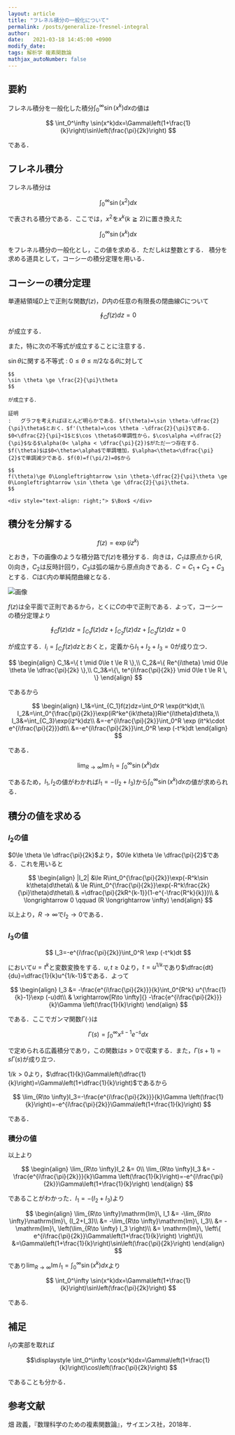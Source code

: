 ```yaml
---
layout: article
title: "フレネル積分の一般化について"
permalink: /posts/generalize-fresnel-integral
author: 
date:   2021-03-18 14:45:00 +0900
modify_date: 
tags: 解析学 複素関数論
mathjax_autoNumber: false
---
```


## 要約

フレネル積分を一般化した積分$\displaystyle \int_0^\infty \sin(x^k)dx$の値は

$$
\int_0^\infty \sin(x^k)dx=\Gamma\left(1+\frac{1}{k}\right)\sin\left(\frac{\pi}{2k}\right)
$$

である．

## フレネル積分

フレネル積分は

$$
\int_0^\infty \sin(x^2)dx
$$

で表される積分である．ここでは，$x^2$を$x^k(k\geqq 2)$に置き換えた

$$
\int_0^\infty \sin(x^k)dx
$$

をフレネル積分の一般化とし，この値を求める．ただし$k$は整数とする．
積分を求める道具として，コーシーの積分定理を用いる．

## コーシーの積分定理

単連結領域$D$上で正則な関数$f(z)$，$D$内の任意の有限長の閉曲線$C$について

$$
\oint_C f(z)dz=0
$$

が成立する．

また，特に次の不等式が成立することに注意する．

$\sin \theta$に関する不等式
:   $0\le \theta \le \pi/2$なる$\theta$に対して

    $$
    \sin \theta \ge \frac{2}{\pi}\theta
    $$

    が成立する．

    証明
    :   グラフを考えればほとんど明らかである．$f(\theta)=\sin \theta-\dfrac{2}{\pi}\theta$とおく．$f'(\theta)=\cos \theta -\dfrac{2}{\pi}$である．$0<\dfrac{2}{\pi}<1$と$\cos \theta$の単調性から，$\cos\alpha =\dfrac{2}{\pi}$なる$\alpha(0< \alpha < \dfrac{\pi}{2})$がただ一つ存在する．$f(\theta)$は$0<\theta<\alpha$で単調増加，$\alpha<\theta<\dfrac{\pi}{2}$で単調減少である．$f(0)=f(\pi/2)=0$から
    
    $$
    f(\theta)\ge 0\Longleftrightarrow \sin \theta-\dfrac{2}{\pi}\theta \ge 0\Longleftrightarrow \sin \theta \ge \dfrac{2}{\pi}\theta. 
    $$

    <div style="text-align: right;"> $\Box$ </div>

## 積分を分解する

$$
f(z)=\exp(iz^k)
$$

とおき，下の画像のような積分路で$f(z)$を積分する．向きは，$C_1$は原点から$(R,0)$向き，$C_2$は反時計回り，$C_3$は弧の端から原点向きである．$C=C_1+C_2+C_3$とする．$C$は$\mathbb{C}$内の単純閉曲線となる．

![画像](https://github.com/Y-Naka-implicit/Y-Naka-implicit/blob/main/equation.jpg?raw=true)

$f(z)$は全平面で正則であるから，とくに$C$の中で正則である．よって，コーシーの積分定理より

$$
\oint_C f(z)dz=\int_{C_1}f(z)dz+\int_{C_2}f(z)dz+\int_{C_3}f(z)dz=0
$$

が成立する．$\displaystyle I_i=\int_{C_i}f(z)dz$とおくと，定義から$I_1+I_2+I_3=0$が成り立つ．

$$
\begin{align}
C_1&=\{ t \mid 0\le t \le R \},\\
C_2&=\{ Re^{i\theta} \mid 0\le \theta \le \dfrac{\pi}{2k} \},\\
C_3&=\{\, te^{i\frac{\pi}{2k}} \mid 0\le t \le R \, \}
\end{align}
$$

であるから

$$
\begin{align}
I_1&=\int_{C_1}f(z)dz=\int_0^R \exp(it^k)dt,\\
I_2&=\int_0^{\frac{\pi}{2k}}\exp(iR^ke^{ik\theta})Rie^{i\theta}d\theta,\\
I_3&=\int_{C_3}\exp(iz^k)dz\\
    &=-e^{i\frac{\pi}{2k}}\int_0^R \exp (it^k\cdot e^{i\frac{\pi}{2}})dt\\
    &=-e^{i\frac{\pi}{2k}}\int_0^R \exp (-t^k)dt
\end{align}
$$

である．

$$
\lim_{R\to \infty}\mathrm{Im}\, I_1 = \int_0^\infty \sin(x^k)dx
$$

であるため，$I_1, I_2$の値がわかれば$I_1 = -(I_2+I_3)$から$\displaystyle \int_0^\infty \sin(x^k)dx$の値が求められる．

## 積分の値を求める

### $I_2$の値

$0\le \theta \le \dfrac{\pi}{2k}$より，$0\le k\theta \le \dfrac{\pi}{2}$である．これを用いると

$$
\begin{align}
|I_2| &\le R\int_0^{\frac{\pi}{2k}}\exp(-R^k\sin k\theta)d\theta\\
    & \le R\int_0^{\frac{\pi}{2k}}\exp(-R^k\frac{2k}{\pi}\theta)d\theta\\
    & =\dfrac{\pi}{2kR^{k-1}}(1-e^{-\frac{R^k}{k}})\\
    & \longrightarrow 0 \qquad (R \longrightarrow \infty)
    \end{align}
$$

以上より，$R\to \infty$で$I_2\to 0$である．

### $I_3$の値

$$
I_3=-e^{i\frac{\pi}{2k}}\int_0^R \exp (-t^k)dt
$$

において$u=t^k$と変数変換をする．$u,t\ge 0$より，$t=u^{1/k}$であり$\dfrac{dt}{du}=\dfrac{1}{k}u^{1/k-1}$である．よって

$$
\begin{align}
I_3 &= -\frac{e^{i\frac{\pi}{2k}}}{k}\int_0^{R^k} u^{\frac{1}{k}-1}\exp (-u)dt\\
    & \xrightarrow[R\to \infty]{} -\frac{e^{i\frac{\pi}{2k}}}{k}\Gamma \left(\frac{1}{k}\right)
\end{align}
$$

である．ここでガンマ関数$\Gamma(\cdot)$は

$$
\Gamma(s)=\int_0^\infty x^{s-1}e^{-s}dx
$$

で定められる広義積分であり，この関数は$s>0$で収束する．また，$\Gamma(s+1)=s\Gamma(s)$が成り立つ．

$1/k>0$より，$\dfrac{1}{k}\Gamma\left(\dfrac{1}{k}\right)=\Gamma\left(1+\dfrac{1}{k}\right)$であるから

$$
\lim_{R\to \infty}I_3=-\frac{e^{i\frac{\pi}{2k}}}{k}\Gamma \left(\frac{1}{k}\right)=-e^{i\frac{\pi}{2k}}\Gamma\left(1+\frac{1}{k}\right)
$$

である．

### 積分の値

以上より

$$
\begin{align}
\lim_{R\to \infty}I_2 &= 0\\
\lim_{R\to \infty}I_3 &= -\frac{e^{i\frac{\pi}{2k}}}{k}\Gamma \left(\frac{1}{k}\right)=-e^{i\frac{\pi}{2k}}\Gamma\left(1+\frac{1}{k}\right)
\end{align}
$$

であることがわかった．$I_1 = -(I_2+I_3)$より

$$
\begin{align}
\lim_{R\to \infty}\mathrm{Im}\, I_1 &= -\lim_{R\to \infty}\mathrm{Im}\, (I_2+I_3)\\
&= -\lim_{R\to \infty}\mathrm{Im}\, I_3\\
&= -\mathrm{Im}\, \left(\lim_{R\to \infty} I_3 \right)\\
&= \mathrm{Im}\, \left\{ e^{i\frac{\pi}{2k}}\Gamma\left(1+\frac{1}{k}\right) \right\}\\
&=\Gamma\left(1+\frac{1}{k}\right)\sin\left(\frac{\pi}{2k}\right)
\end{align}
$$

であり$\displaystyle\lim_{R\to \infty}\mathrm{Im}\, I_1 = \int_0^\infty \sin(x^k)dx$より

$$
\int_0^\infty \sin(x^k)dx=\Gamma\left(1+\frac{1}{k}\right)\sin\left(\frac{\pi}{2k}\right)
$$

である.

## 補足

$I_1$の実部を取れば

$$\displaystyle
\int_0^\infty \cos(x^k)dx=\Gamma\left(1+\frac{1}{k}\right)\cos\left(\frac{\pi}{2k}\right)
$$

であることも分かる．

## 参考文献

畑 政義，『数理科学のための複素関数論』，サイエンス社，2018年．
